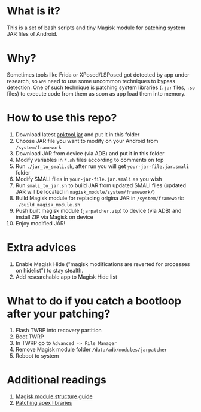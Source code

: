 # What is it?

This is a set of bash scripts and tiny Magisk module for patching system JAR files of Android.

# Why?

Sometimes tools like Frida or XPosed/LSPosed got detected by app under research, so we need to use some uncommon techniques to bypass detection. One of such technique is patching system libraries (`.jar` files, `.so` files) to execute code from them as soon as app load them into memory.

# How to use this repo?

1. Download latest [apktool.jar](https://github.com/iBotPeaches/Apktool/releases) and put it in this folder
2. Choose JAR file you want to modify on your Android from `/system/framework`
3. Download JAR from device (via ADB) and put it in this folder
4. Modify variables in `*.sh` files according to comments on top
5. Run `./jar_to_smali.sh`, after run you will get `your-jar-file.jar.smali` folder
6. Modify SMALI files in `your-jar-file.jar.smali` as you wish
7. Run `smali_to_jar.sh` to build JAR from updated SMALI files (updated JAR will be located in `magisk_module/system/framework/`)
8. Build Magisk module for replacing origina JAR in `/system/framework`: `./build_magisk_module.sh`
9. Push built magisk module (`jarpatcher.zip`) to device (via ADB) and install ZIP via Magisk on device
10. Enjoy modified JAR!

# Extra advices

1. Enable Magisk Hide ("magisk modifications are reverted for processes on hidelist") to stay stealth.
2. Add researchable app to Magisk Hide list

# What to do if you catch a bootloop after your patching?

1. Flash TWRP into recovery partition
2. Boot TWRP
3. In TWRP go to `Advanced -> File Manager`
4. Remove Magisk module folder `/data/adb/modules/jarpatcher`
5. Reboot to system

# Additional readings

1. [Magisk module structure guide](https://topjohnwu.github.io/Magisk/guides.html)
2. [Patching apex libraries](https://xdaforums.com/t/question-override-libart-so-and-other-runtime-apex-components-on-android-10.4136983/)
